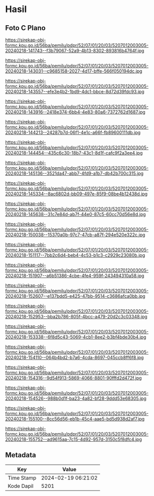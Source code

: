# Hasil

## Foto C Plano

https://sirekap-obj-formc.kpu.go.id/56ba/pemilu/pdpr/52/07/01/20/03/5207012003005-20240218-141743--f3b79067-52a9-4b13-8302-893816b4764f.jpg

https://sirekap-obj-formc.kpu.go.id/56ba/pemilu/pdpr/52/07/01/20/03/5207012003005-20240218-143031--c9685158-2027-4d17-bffe-566f050194dc.jpg

https://sirekap-obj-formc.kpu.go.id/56ba/pemilu/pdpr/52/07/01/20/03/5207012003005-20240218-143557--efe3e4b2-1bd9-4dc1-bbce-8d72d39fdc93.jpg

https://sirekap-obj-formc.kpu.go.id/56ba/pemilu/pdpr/52/07/01/20/03/5207012003005-20240218-143916--2418e374-6bb4-4e83-80a6-7372762d1687.jpg

https://sirekap-obj-formc.kpu.go.id/56ba/pemilu/pdpr/52/07/01/20/03/5207012003005-20240218-144213--24287b7d-06f1-4e1c-a66f-fb89600111db.jpg

https://sirekap-obj-formc.kpu.go.id/56ba/pemilu/pdpr/52/07/01/20/03/5207012003005-20240218-144454--435c6c30-18b7-43c1-8d1f-cafc9f2a3ee4.jpg

https://sirekap-obj-formc.kpu.go.id/56ba/pemilu/pdpr/52/07/01/20/03/5207012003005-20240218-145136--3521da47-abb7-4fd9-a1b7-db42b700c315.jpg

https://sirekap-obj-formc.kpu.go.id/56ba/pemilu/pdpr/52/07/01/20/03/5207012003005-20240218-145334--8ac6802d-bb09-497e-85f9-08be4b12438d.jpg

https://sirekap-obj-formc.kpu.go.id/56ba/pemilu/pdpr/52/07/01/20/03/5207012003005-20240218-145638--31c7e84d-ab7f-44e0-87c5-60cc70d56e8d.jpg

https://sirekap-obj-formc.kpu.go.id/56ba/pemilu/pdpr/52/07/01/20/03/5207012003005-20240218-150038--15370a0b-97c7-47cb-a87f-294e520e322c.jpg

https://sirekap-obj-formc.kpu.go.id/56ba/pemilu/pdpr/52/07/01/20/03/5207012003005-20240218-151117--7bb2c6d4-beb4-4c53-b1c3-c2929c23080b.jpg

https://sirekap-obj-formc.kpu.go.id/56ba/pemilu/pdpr/52/07/01/20/03/5207012003005-20240218-151907--a6b51386-4cbe-4fe4-959f-243494310a58.jpg

https://sirekap-obj-formc.kpu.go.id/56ba/pemilu/pdpr/52/07/01/20/03/5207012003005-20240218-152607--e137bdd5-e425-47bb-9514-c3686afca0bb.jpg

https://sirekap-obj-formc.kpu.go.id/56ba/pemilu/pdpr/52/07/01/20/03/5207012003005-20240218-152953--bba2b786-805f-4bcc-a479-20d2c3c03348.jpg

https://sirekap-obj-formc.kpu.go.id/56ba/pemilu/pdpr/52/07/01/20/03/5207012003005-20240218-153338--6f8d5c43-5069-4cb1-8ee2-b3bf4bde30b4.jpg

https://sirekap-obj-formc.kpu.go.id/56ba/pemilu/pdpr/52/07/01/20/03/5207012003005-20240218-154110--064b4bd2-b7a6-4cda-8697-045ccb8ff6f8.jpg

https://sirekap-obj-formc.kpu.go.id/56ba/pemilu/pdpr/52/07/01/20/03/5207012003005-20240218-154316--9d54f913-5869-4066-8801-90fffd2d472f.jpg

https://sirekap-obj-formc.kpu.go.id/56ba/pemilu/pdpr/52/07/01/20/03/5207012003005-20240218-154526--988b0d1f-ba23-4a82-bf28-9ddd53e68305.jpg

https://sirekap-obj-formc.kpu.go.id/56ba/pemilu/pdpr/52/07/01/20/03/5207012003005-20240218-155100--8cc56d56-eb1b-45c4-aae5-bd5d938d2af7.jpg

https://sirekap-obj-formc.kpu.go.id/56ba/pemilu/pdpr/52/07/01/20/03/5207012003005-20240218-155752--ad9615aa-7c15-4d92-957d-3150c5f8dfc4.jpg


## Metadata

| Key        | Value               |
| ---------- | ------------------- |
| Time Stamp | 2024-02-19 06:21:02 |
| Kode Dapil | 5201                |



